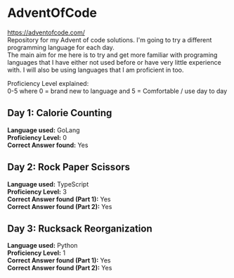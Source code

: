 # AdventOfCode
https://adventofcode.com/ <br/>
Repository for my Advent of code solutions. I'm going to try a different programming language for each day.<br/>
The main aim for me here is to try and get more familiar with programing languages that I have either not used before or have very little experience with. I will also be using languages that I am proficient in too.

Proficiency Level explained: </br>
0-5 where 0 = brand new to language and 5 = Comfortable / use day to day

<h2>Day 1: Calorie Counting</h2>
<b>Language used:</b> GoLang <br/>
<b>Proficiency Level:</b> 0 <br/>
<b>Correct Answer found:</b> Yes <br/>

<h2>Day 2: Rock Paper Scissors</h2>
<b>Language used:</b> TypeScript <br/>
<b>Proficiency Level:</b> 3 <br/>
<b>Correct Answer found (Part 1):</b> Yes <br/>
<b>Correct Answer found (Part 2):</b> Yes <br/>

<h2>Day 3: Rucksack Reorganization</h2>
<b>Language used:</b> Python <br/>
<b>Proficiency Level:</b> 1 <br/>
<b>Correct Answer found (Part 1):</b> Yes <br/>
<b>Correct Answer found (Part 2):</b> Yes <br/>
